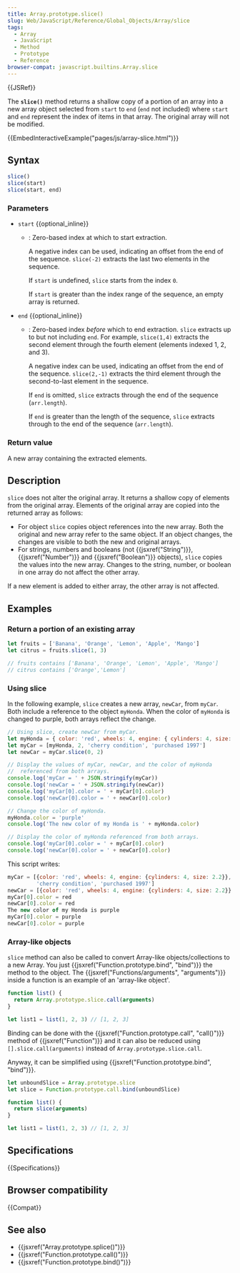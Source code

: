 ```yaml
---
title: Array.prototype.slice()
slug: Web/JavaScript/Reference/Global_Objects/Array/slice
tags:
  - Array
  - JavaScript
  - Method
  - Prototype
  - Reference
browser-compat: javascript.builtins.Array.slice
---
```

{{JSRef}}

The **`slice()`** method returns a shallow copy of a portion of an array into a
new array object selected from `start` to `end` (`end` not included) where
`start` and `end` represent the index of items in that array. The original array
will not be modified.

{{EmbedInteractiveExample("pages/js/array-slice.html")}}

## Syntax

```js
slice()
slice(start)
slice(start, end)
```

### Parameters

*   `start` {{optional_inline}}

    *   : Zero-based index at which to start extraction.

        A negative index can be used, indicating an offset from the end of the
        sequence. `slice(-2)` extracts the last two elements in the sequence.

        If `start` is undefined, `slice` starts from the index `0`.

        If `start` is greater than the index range of the sequence, an empty array
        is returned.

*   `end` {{optional_inline}}

    *   : Zero-based index *before* which to end extraction. `slice` extracts up to
        but not including `end`. For example, `slice(1,4)` extracts the second
        element through the fourth element (elements indexed 1, 2, and 3).

        A negative index can be used, indicating an offset from the end of the
        sequence. `slice(2,-1)` extracts the third element through the
        second-to-last element in the sequence.

        If `end` is omitted, `slice` extracts through the end of the sequence
        (`arr.length`).

        If `end` is greater than the length of the sequence, `slice` extracts
        through to the end of the sequence (`arr.length`).

### Return value

A new array containing the extracted elements.

## Description

`slice` does not alter the original array. It returns a shallow copy of elements
from the original array. Elements of the original array are copied into the
returned array as follows:

*   For object `slice` copies object references into the new array. Both the
    original and new array refer to the same object. If an object changes, the
    changes are visible to both the new and original arrays.
*   For strings, numbers and booleans (not {{jsxref("String")}},
    {{jsxref("Number")}} and {{jsxref("Boolean")}} objects),
    `slice` copies the values into the new array. Changes to the string, number,
    or boolean in one array do not affect the other array.

If a new element is added to either array, the other array is not affected.

## Examples

### Return a portion of an existing array

```js
let fruits = ['Banana', 'Orange', 'Lemon', 'Apple', 'Mango']
let citrus = fruits.slice(1, 3)

// fruits contains ['Banana', 'Orange', 'Lemon', 'Apple', 'Mango']
// citrus contains ['Orange','Lemon']
```

### Using slice

In the following example, `slice` creates a new array, `newCar`, from `myCar`.
Both include a reference to the object `myHonda`. When the color of `myHonda` is
changed to purple, both arrays reflect the change.

```js
// Using slice, create newCar from myCar.
let myHonda = { color: 'red', wheels: 4, engine: { cylinders: 4, size: 2.2 } }
let myCar = [myHonda, 2, 'cherry condition', 'purchased 1997']
let newCar = myCar.slice(0, 2)

// Display the values of myCar, newCar, and the color of myHonda
//  referenced from both arrays.
console.log('myCar = ' + JSON.stringify(myCar))
console.log('newCar = ' + JSON.stringify(newCar))
console.log('myCar[0].color = ' + myCar[0].color)
console.log('newCar[0].color = ' + newCar[0].color)

// Change the color of myHonda.
myHonda.color = 'purple'
console.log('The new color of my Honda is ' + myHonda.color)

// Display the color of myHonda referenced from both arrays.
console.log('myCar[0].color = ' + myCar[0].color)
console.log('newCar[0].color = ' + newCar[0].color)
```

This script writes:

```js
myCar = [{color: 'red', wheels: 4, engine: {cylinders: 4, size: 2.2}}, 2,
         'cherry condition', 'purchased 1997']
newCar = [{color: 'red', wheels: 4, engine: {cylinders: 4, size: 2.2}}, 2]
myCar[0].color = red
newCar[0].color = red
The new color of my Honda is purple
myCar[0].color = purple
newCar[0].color = purple
```

### Array-like objects

`slice` method can also be called to convert Array-like objects/collections to a
new Array. You just {{jsxref("Function.prototype.bind", "bind")}}
the method to the object. The
{{jsxref("Functions/arguments", "arguments")}} inside a function
is an example of an 'array-like object'.

```js
function list() {
  return Array.prototype.slice.call(arguments)
}

let list1 = list(1, 2, 3) // [1, 2, 3]
```

Binding can be done with the
{{jsxref("Function.prototype.call", "call()")}} method of
{{jsxref("Function")}} and it can also be reduced using
`[].slice.call(arguments)` instead of `Array.prototype.slice.call`.

Anyway, it can be simplified using
{{jsxref("Function.prototype.bind", "bind")}}.

```js
let unboundSlice = Array.prototype.slice
let slice = Function.prototype.call.bind(unboundSlice)

function list() {
  return slice(arguments)
}

let list1 = list(1, 2, 3) // [1, 2, 3]
```

## Specifications

{{Specifications}}

## Browser compatibility

{{Compat}}

## See also

*   {{jsxref("Array.prototype.splice()")}}
*   {{jsxref("Function.prototype.call()")}}
*   {{jsxref("Function.prototype.bind()")}}

